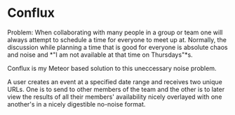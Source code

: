 # Conflux
Problem:  When collaborating with many people in a group or team one will always attempt to schedule a time for everyone to meet up at.  Normally, the discussion while planning a time that is good for everyone is absolute chaos and noise and 
*"I am not available at that time on Thursdays"*s.

Conflux is my Meteor based solution to this uneccessary noise problem.

A user creates an event at a specified date range and receives two unique URLs. One is to send to other members of the team and the other
is to later view the results of all their members' availability nicely overlayed with one another's in a nicely digestible no-noise format.
